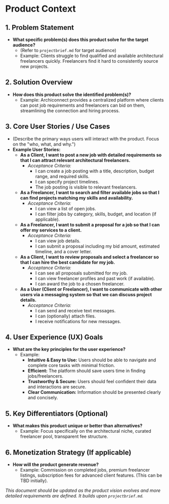 # Product Context

## 1. Problem Statement

*   **What specific problem(s) does this product solve for the target audience?**
    *   (Refer to `projectbrief.md` for target audience)
    *   Example: Clients struggle to find qualified and available architectural freelancers quickly. Freelancers find it hard to consistently source new projects.

## 2. Solution Overview

*   **How does this product solve the identified problem(s)?**
    *   Example: Archiconnect provides a centralized platform where clients can post job requirements and freelancers can bid on them, streamlining the connection and hiring process.

## 3. Core User Stories / Use Cases

*   (Describe the primary ways users will interact with the product. Focus on the "who, what, and why.")
*   **Example User Stories:**
    *   **As a Client, I want to post a new job with detailed requirements so that I can attract relevant architectural freelancers.**
        *   *Acceptance Criteria:*
            *   I can create a job posting with a title, description, budget range, and required skills.
            *   I can specify project timelines.
            *   The job posting is visible to relevant freelancers.
    *   **As a Freelancer, I want to search and filter available jobs so that I can find projects matching my skills and availability.**
        *   *Acceptance Criteria:*
            *   I can view a list of open jobs.
            *   I can filter jobs by category, skills, budget, and location (if applicable).
    *   **As a Freelancer, I want to submit a proposal for a job so that I can offer my services to a client.**
        *   *Acceptance Criteria:*
            *   I can view job details.
            *   I can submit a proposal including my bid amount, estimated timeline, and a cover letter.
    *   **As a Client, I want to review proposals and select a freelancer so that I can hire the best candidate for my job.**
        *   *Acceptance Criteria:*
            *   I can see all proposals submitted for my job.
            *   I can view freelancer profiles and past work (if available).
            *   I can award the job to a chosen freelancer.
    *   **As a User (Client or Freelancer), I want to communicate with other users via a messaging system so that we can discuss project details.**
        *   *Acceptance Criteria:*
            *   I can send and receive text messages.
            *   I can (optionally) attach files.
            *   I receive notifications for new messages.

## 4. User Experience (UX) Goals

*   **What are the key principles for the user experience?**
    *   Example:
        *   **Intuitive & Easy to Use:** Users should be able to navigate and complete core tasks with minimal friction.
        *   **Efficient:** The platform should save users time in finding jobs/freelancers.
        *   **Trustworthy & Secure:** Users should feel confident their data and interactions are secure.
        *   **Clear Communication:** Information should be presented clearly and concisely.

## 5. Key Differentiators (Optional)

*   **What makes this product unique or better than alternatives?**
    *   Example: Focus specifically on the architectural niche, curated freelancer pool, transparent fee structure.

## 6. Monetization Strategy (If applicable)

*   **How will the product generate revenue?**
    *   Example: Commission on completed jobs, premium freelancer listings, subscription fees for advanced client features. (This can be TBD initially).

*This document should be updated as the product vision evolves and more detailed requirements are defined. It builds upon `projectbrief.md`.*
